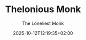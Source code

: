 ---
title: "Thelonious Monk"
subtitle: "The Loneliest Monk"
description: "The Loneliest Monk"
type: post
date: 2025-10-12T12:19:35+02:00
style: [hardbop] 
instrumenty: [piano]
born: 1917
dead: 1982
state: USA
draft: false
---